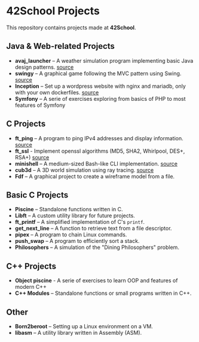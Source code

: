 # 42School Projects  

This repository contains projects made at **42School**.

## Java & Web-related Projects 

- **avaj_launcher** – A weather simulation program implementing basic Java design patterns. [source](https://github.com/Kevin-Seligmann/avaj-launcher)
- **swingy** – A graphical game following the MVC pattern using Swing. [source](https://github.com/Kevin-Seligmann/swingy)
- **Inception** – Set up a wordpress website with nginx and mariadb, only with your own dockerfiles. [source](https://github.com/Kevin-Seligmann/inception)
- **Symfony** – A serie of exercises exploring from basics of PHP to most features of Symfony 

## C Projects  

- **ft_ping** – A program to ping IPv4 addresses and display information. [source](https://github.com/Kevin-Seligmann/ping)
- **ft_ssl** - Implement openssl algorithms (MD5, SHA2, Whirlpool, DES+, RSA+) [source](https://github.com/Kevin-Seligmann/ft_ssl)
- **minishell** – A medium-sized Bash-like CLI implementation. [source](https://github.com/Kevin-Seligmann/minishell/)
- **cub3d** – A 3D world simulation using ray tracing. [source](https://github.com/Kevin-Seligmann/cub3d)
- **Fdf** – A graphical project to create a wireframe model from a file.

## Basic C Projects  

- **Piscine** – Standalone functions written in C.
- **Libft** – A custom utility library for future projects.
- **ft_printf** – A simplified implementation of C's `printf`.
- **get_next_line** – A function to retrieve text from a file descriptor.
- **pipex** – A program to chain Linux commands.
- **push_swap** – A program to efficiently sort a stack.
- **Philosophers** – A simulation of the "Dining Philosophers" problem.

## C++ Projects  

- **Object piscine** - A serie of exercises to learn OOP and features of modern C++
- **C++ Modules** – Standalone functions or small programs written in C++.

## Other  

- **Born2beroot** – Setting up a Linux environment on a VM.
- **libasm** – A utility library written in Assembly (ASM).
